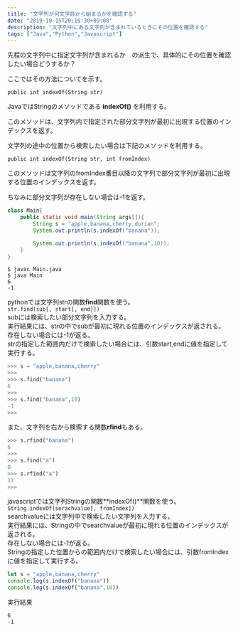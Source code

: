 ```yaml
---
title: "文字列が何文字目から始まるかを確認する"
date: "2019-10-15T20:19:30+09:00"
description: "文字列中にある文字列が含まれているときにその位置を確認する"
tags: ["Java","Python","Javascript"]
---
```


先程の文字列中に指定文字列が含まれるか　の派生で、具体的にその位置を確認したい場合どうするか？

ここではその方法についてを示す。

<div class="note_content_by_programming_language" id="note_content_Java">

`public int indexOf(String str)`  

JavaではStringのメソッドである **indexOf()** を利用する。  

このメソッドは、文字列内で指定された部分文字列が最初に出現する位置のインデックスを返す。   

文字列の途中の位置から検索したい場合は下記のメソッドを利用する。  

`public int indexOf(String str, int fromIndex)`  

このメソッドは文字列のfromIndex番目以降の文字列で部分文字列が最初に出現する位置のインデックスを返す。   

ちなみに部分文字列が存在しない場合は-1を返す。

```java
class Main{
    public static void main(String args[]){
        String s = "apple,banana,cherry,durian";
        System.out.println(s.indexOf("banana"));

        System.out.println(s.indexOf("banana",10));        
    }
}
```

```
$ javac Main.java 
$ java Main
6
-1
```

</div>
<div class="note_content_by_programming_language" id="note_content_Python">

pythonでは文字列strの関数**find**関数を使う。  
`str.find(sub[, start[, end]])`  
subには検索したい部分文字列を入力する。  
実行結果には、strの中でsubが最初に現れる位置のインデックスが返される。  
存在しない場合には-1が返る。  
strの指定した範囲内だけで検索したい場合には、引数start,endに値を指定して実行する。  

```python
>>> s = "apple,banana,cherry" 
>>> 
>>> s.find("banana") 
6
>>> 
>>> s.find("banana",10) 
-1
>>>
```

また、文字列を右から検索する関数**rfind**もある。
```python
>>> s.rfind("banana") 
6
>>> 
>>> s.find("a")
0
>>> s.rfind("a") 
11
>>>
```

</div>
<div class="note_content_by_programming_language" id="note_content_Javascript">

javascriptでは文字列Stringの関数**indexOf()**関数を使う。  
`String.indexOf(serachvalue[, fromIndex])`  
searchvalueには文字列中で検索したい文字列を入力する。  
実行結果には、Stringの中でsearchvalueが最初に現れる位置のインデックスが返される。  
存在しない場合には-1が返る。  
Stringの指定した位置からの範囲内だけで検索したい場合には、引数fromIndexに値を指定して実行する。  

```javascript
let s = "apple,banana,cherry" 
console.log(s.indexOf("banana"))
console.log(s.indexOf("banana",10))
```

実行結果

```
6
-1
```

</div>

